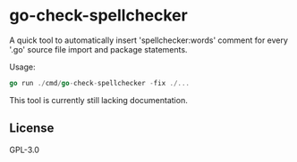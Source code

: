 # go-check-spellchecker

A quick tool to automatically insert 'spellchecker:words' comment for every '.go' source file import and package statements.

Usage:

```go
go run ./cmd/go-check-spellchecker -fix ./...
```

This tool is currently still lacking documentation.

## License

GPL-3.0